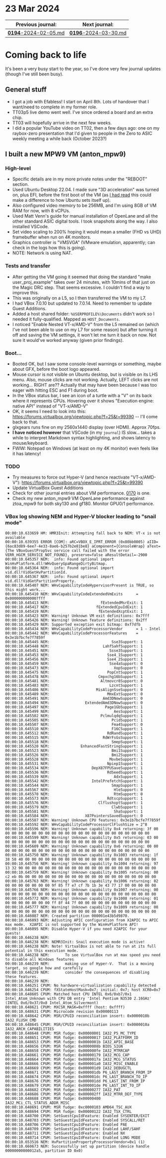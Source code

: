 # 23 Mar 2024

| Previous journal: | Next journal: |
|-|-|
| [**0194**-2024-02-05.md](./0194-2024-02-05.md) | [**0196**-2024-03-30.md](./0196-2024-03-30.md) |

# Coming back to life

It's been a very busy start to the year, so I've done very few journal updates (though I've still been busy).

## General stuff

*   I got a job with Efabless! I start on April 8th. Lots of handover that I want/need to complete in my former role.
*   TT03p5 live demo went well. I've since ordered a board and an extra chip.
*   TT03 will hopefully arrive in the next few weeks.
*   I did a popular YouTube video on TT02, then a few days ago: one on my raybox-zero presentation that I'd given to people in the Zero to ASIC weekly meeting a while back (October 2023?)

## I built a new MPW9 VM (anton_mpw9)

### High-level

*   Specific details are in my more private notes under the "REBOOT" section.
*   Used Ubuntu Desktop 22.04. I made sure "3D acceleration" was turned on, plus EFI, before the first boot of the VM (as [I had read](https://askubuntu.com/questions/1426963/ubuntu-22-04-22-10-on-virtual-machine-is-extremely-slow-same-behaviour-on-vmw) this could make a difference to how Ubuntu sets itself up).
*   Also configured video memory to be 256MB, and I'm using 8GB of VM RAM for now, with 8 vCPUs.
*   Used Matt Venn's guide for manual installation of OpenLane and all the other standard ASIC digital tools. I took snapshots along the way. I also installed VSCode.
*   Set video scaling to 200% hoping it would mean a smaller (FHD vs UHD) framebuffer when run on 4K monitors.
*   Graphics controller is "VMSVGA" (VMware emulation, apparently; can check in the logs how this is going).
*   NOTE: Network is using NAT.

### Tests and transfer

*   After getting the VM going it seemed that doing the standard "make user_proj_example" takes over 24 minutes, with 10mins of that just on the Magic DRC step. That seems excessive. I couldn't find a way to improve this.
*   This was originally on a L5, so I then transferred the VM to my L7.
*   I had VBox 7.0.10 but updated to 7.0.14. Need to remember to update Guest Additions.
*   Added a host shared folder: `%USERPROFILE%\Documents` didn't work so I needed it fully-qualified. Mapped as `HOST_Documents`.
*   I noticed "Enable Nested VT-x/AMD-V" from the L5 remained on (which I've not been able to use on my L7 for some reason) but after turning it off and saving the VM settings, it won't let me turn it back on now. Not sure it would've worked anyway (given prior findings).

### Boot...

*   Booted OK, but I saw some console-level warnings or something, maybe about GFX, before the boot logo appeared.
*   Mouse cursor is not visible on Ubuntu desktop, but is visible on its LHS menu. Also, mouse clicks are not working. Actually, LEFT clicks are not working... RIGHT are?? Actually that may have been because I was too eager with hitting ESC and F1 during boot.
*   In the VBox status bar, I see an icon of a turtle with a "V" on its back where it represents CPUs. Hovering over it shows "Execution engine: native API" instead of "VT-x/AMD-V"
*   OK, it seems I need to look into this: https://forums.virtualbox.org/viewtopic.php?f=25&t=99390 -- I'll come back to that.
*   glxgears runs fine on my 2560x1440 display (over HDMI). Approx 70fps.
*   **I have noticed however** that VSCode (in my `journal`) IS slow... takes a while to interpret Markdown syntax highlighting, and shows latency to mouse/keyboard.
*   FWIW: Notepad on Windows (at least on my 4K monitor) even feels like it has latency!

### TODO

*   Try measures to force out Hyper-V (and hence reactivate "VT-x/AMD-V"): https://forums.virtualbox.org/viewtopic.php?f=25&t=99390
*   Update VirtualBox Guest Additions
*   Check for other journal entries about VM performance. [0170](./0170-2023-10-31.md) is one.
*   Check my new anton_mpw9 VM OpenLane performance against ztoa_mpw9 for both sky130 and gf180. Monitor GPU0/1 performance.

### VBox log showing NEM and Hyper-V blocker leading to "snail mode"

```
00:00:10.633659 HM: HMR3Init: Attempting fall back to NEM: VT-x is not available
00:00:10.639355 ERROR [COM]: aRC=VBOX_E_IPRT_ERROR (0x80bb0005) aIID={6ac83d89-6ee7-4e33-8ae6-b257b2e81be8} aComponent={ConsoleWrap} aText={The VBoxGuestPropSvc service call failed with the error VERR_HGCM_SERVICE_NOT_FOUND}, preserve=false aResultDetail=-2900
00:00:10.645357 NEM:  info: Found optional import WinHvPlatform.dll!WHvQueryGpaRangeDirtyBitmap.
00:00:10.645364 NEM:  info: Found optional import vid.dll!VidGetHvPartitionId.
00:00:10.645367 NEM:  info: Found optional import vid.dll!VidGetPartitionProperty.
00:00:10.645407 NEM: WHvCapabilityCodeHypervisorPresent is TRUE, so this might work...
00:00:10.645410 NEM: WHvCapabilityCodeExtendedVmExits      = 0x0000000000007fff
00:00:10.645413 NEM:                       fExtendedMsrExit: 1
00:00:10.645417 NEM:                     fExtendedCpuIdExit: 1
00:00:10.645419 NEM:                      fExtendedXcptExit: 1
00:00:10.645423 NEM: Warning! Unknown VM exit definitions: 0x7fff
00:00:10.645426 NEM: Warning! Unknown feature definitions: 0x2ff
00:00:10.645429 NEM: Supported exception exit bitmap: 0xf7dfb
00:00:10.645434 NEM: WHvCapabilityCodeProcessorVendor      = 1 - Intel
00:00:10.645442 NEM: WHvCapabilityCodeProcessorFeatures    = 0x3e1b7bcfe7f7859f
00:00:10.645445 NEM:                            Sse3Support: 1
00:00:10.645448 NEM:                        LahfSahfSupport: 1
00:00:10.645451 NEM:                           Ssse3Support: 1
00:00:10.645453 NEM:                          Sse4_1Support: 1
00:00:10.645456 NEM:                          Sse4_2Support: 1
00:00:10.645459 NEM:                           Sse4aSupport: 0
00:00:10.645473 NEM:                             XopSupport: 0
00:00:10.645475 NEM:                          PopCntSupport: 1
00:00:10.645478 NEM:                      Cmpxchg16bSupport: 1
00:00:10.645481 NEM:                       Altmovcr8Support: 0
00:00:10.645483 NEM:                           LzcntSupport: 1
00:00:10.645486 NEM:                     MisAlignSseSupport: 0
00:00:10.645489 NEM:                          MmxExtSupport: 0
00:00:10.645491 NEM:                        Amd3DNowSupport: 0
00:00:10.645494 NEM:                ExtendedAmd3DNowSupport: 0
00:00:10.645497 NEM:                         Page1GbSupport: 1
00:00:10.645499 NEM:                             AesSupport: 1
00:00:10.645502 NEM:                       PclmulqdqSupport: 1
00:00:10.645505 NEM:                            PcidSupport: 1
00:00:10.645507 NEM:                            Fma4Support: 0
00:00:10.645510 NEM:                            F16CSupport: 1
00:00:10.645512 NEM:                          RdRandSupport: 1
00:00:10.645515 NEM:                        RdWrFsGsSupport: 1
00:00:10.645518 NEM:                            SmepSupport: 1
00:00:10.645520 NEM:              EnhancedFastStringSupport: 1
00:00:10.645523 NEM:                            Bmi1Support: 1
00:00:10.645526 NEM:                            Bmi2Support: 1
00:00:10.645528 NEM:                           MovbeSupport: 1
00:00:10.645531 NEM:                          Npiep1Support: 1
00:00:10.645534 NEM:                   DepX87FPUSaveSupport: 1
00:00:10.645536 NEM:                          RdSeedSupport: 1
00:00:10.645539 NEM:                             AdxSupport: 1
00:00:10.645542 NEM:                   IntelPrefetchSupport: 1
00:00:10.645544 NEM:                            SmapSupport: 1
00:00:10.645567 NEM:                             HleSupport: 0
00:00:10.645570 NEM:                             RtmSupport: 0
00:00:10.645573 NEM:                          RdtscpSupport: 1
00:00:10.645576 NEM:                      ClflushoptSupport: 1
00:00:10.645579 NEM:                            ClwbSupport: 1
00:00:10.645581 NEM:                             ShaSupport: 1
00:00:10.645584 NEM:                X87PointersSavedSupport: 0
00:00:10.645587 NEM: Warning! Unknown CPU features: 0x3e1b7bcfe7f7859f
00:00:10.645592 NEM: WHvCapabilityCodeProcessorClFlushSize = 2^8
00:00:10.645596 NEM: Warning! Unknown capability 0x4 returning: 3f 00 00 00 00 00 00 00 00 00 00 00 00 00 00 00 00 00 00 00 00 00 00 00
00:00:10.645599 NEM: Warning! Unknown capability 0x5 returning: 03 00 00 00 00 00 00 00 00 00 00 00 00 00 00 00 00 00 00 00 00 00 00 00
00:00:10.645609 NEM: Warning! Unknown capability 0x6 returning: 00 00 00 00 00 00 00 00 00 00 00 00 00 00 00 00 00 00 00 00 00 00 00 00
00:00:10.645750 NEM: Warning! Unknown capability 0x1003 returning: 1f 38 58 40 00 00 00 00 00 00 00 00 00 00 00 00 00 00 00 00 00 00 00 00
00:00:10.645756 NEM: Warning! Unknown capability 0x1004 returning: 97 13 32 90 00 00 00 00 00 00 00 00 00 00 00 00 00 00 00 00 00 00 00 00
00:00:10.645759 NEM: Warning! Unknown capability 0x1005 returning: 00 c2 eb 0b 00 00 00 00 00 00 00 00 00 00 00 00 00 00 00 00 00 00 00 00
00:00:10.645763 NEM: Warning! Unknown capability 0x1006 returning: 02 00 00 00 00 00 00 00 9f 85 f7 e7 cf 7b 1b 3e 43 77 17 00 00 00 00 00
00:00:10.645766 NEM: Warning! Unknown capability 0x1007 returning: 00 00 00 00 00 00 00 00 00 00 00 00 00 00 00 00 00 00 00 00 00 00 00 00
00:00:10.645772 NEM: Warning! Unknown capability 0x1008 returning: 01 00 00 00 00 00 00 00 ff 8f 44 7f 00 00 00 00 00 00 00 00 00 00 00 00
00:00:10.645777 NEM: Warning! Unknown capability 0x1009 returning: 00 00 00 00 00 00 00 00 00 00 00 00 00 00 00 00 00 00 00 00 00 00 00 00
00:00:10.646087 NEM: Created partition 000001e43b5d9870.
00:00:10.646093 NEM: Adjusting APIC configuration from X2APIC to APIC max mode.  X2APIC is not supported by the WinHvPlatform API!
00:00:10.646095 NEM: Disable Hyper-V if you need X2APIC for your guests!
00:00:10.646238 NEM:
00:00:10.646238 NEM: NEMR3Init: Snail execution mode is active!
00:00:10.646238 NEM: Note! VirtualBox is not able to run at its full potential in this execution mode.
00:00:10.646238 NEM:       To see VirtualBox run at max speed you need to disable all Windows features
00:00:10.646239 NEM:       making use of Hyper-V.  That is a moving target, so google how and carefully
00:00:10.646239 NEM:       consider the consequences of disabling these features.
00:00:10.646239 NEM:
00:00:10.646251 CPUM: No hardware-virtualization capability detected
00:00:10.646254 CPUM: fXStateHostMask=0x7; initial: 0x7; host XCR0=0x7
00:00:10.648605 CPUM: Matched host CPU INTEL 0x6/0xb7/0x1 Intel_Atom_Unknown with CPU DB entry 'Intel Pentium N3530 2.16GHz' (INTEL 0x6/0x37/0x8 Intel_Atom_Silvermont)
00:00:10.648621 CPUM: MXCSR_MASK=0xffff (host: 0xffff)
00:00:10.648631 CPUM: Microcode revision 0x00000113
00:00:10.648642 CPUM: MSR/CPUID reconciliation insert: 0x0000010b IA32_FLUSH_CMD
00:00:10.648645 CPUM: MSR/CPUID reconciliation insert: 0x0000010a IA32_ARCH_CAPABILITIES
00:00:10.648648 CPUM: MSR fudge: 0x00000001 IA32_P5_MC_TYPE
00:00:10.648651 CPUM: MSR fudge: 0x00000017 IA32_PLATFORM_ID
00:00:10.648653 CPUM: MSR fudge: 0x0000001b IA32_APIC_BASE
00:00:10.648656 CPUM: MSR fudge: 0x0000008b BIOS_SIGN
00:00:10.648658 CPUM: MSR fudge: 0x000000fe IA32_MTRRCAP
00:00:10.648661 CPUM: MSR fudge: 0x00000179 IA32_MCG_CAP
00:00:10.648664 CPUM: MSR fudge: 0x0000017a IA32_MCG_STATUS
00:00:10.648666 CPUM: MSR fudge: 0x000001a0 IA32_MISC_ENABLE
00:00:10.648669 CPUM: MSR fudge: 0x000001d9 IA32_DEBUGCTL
00:00:10.648671 CPUM: MSR fudge: 0x000001db P6_LAST_BRANCH_FROM_IP
00:00:10.648674 CPUM: MSR fudge: 0x000001dc P6_LAST_BRANCH_TO_IP
00:00:10.648676 CPUM: MSR fudge: 0x000001dd P6_LAST_INT_FROM_IP
00:00:10.648679 CPUM: MSR fudge: 0x000001de P6_LAST_INT_TO_IP
00:00:10.648682 CPUM: MSR fudge: 0x00000277 IA32_PAT
00:00:10.648686 CPUM: MSR fudge: 0x000002ff IA32_MTRR_DEF_TYPE
00:00:10.648688 CPUM: MSR fudge: 0x00000400 IA32_MCi_CTL_STATUS_ADDR_MISC
00:00:10.648691 CPUM: MSR fudge: 0xc0000103 AMD64_TSC_AUX
00:00:10.648694 CPUM: MSR fudge: 0x00000122 IA32_TSX_CTRL
00:00:10.648700 CPUM: SetGuestCpuIdFeature: Enabled SYSENTER/EXIT
00:00:10.648703 CPUM: SetGuestCpuIdFeature: Enabled SYSCALL/RET
00:00:10.648706 CPUM: SetGuestCpuIdFeature: Enabled PAE
00:00:10.648709 CPUM: SetGuestCpuIdFeature: Enabled LAHF/SAHF
00:00:10.648711 CPUM: SetGuestCpuIdFeature: Enabled NX
00:00:10.648714 CPUM: SetGuestCpuIdFeature: Enabled LONG MODE
00:00:10.653516 NEM: HvPartitionPropertyProcessorVendor=0x1 (1)
00:00:10.660673 NEM: Successfully set up partition (device handle 00000000000012a5, partition ID 0x0)
```
